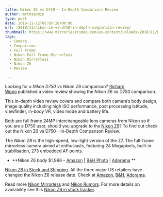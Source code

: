 ```yaml
---
title: Nikon Z6 vs D750 – In-Depth Comparison Review
author: mrtmsadmin
type: post
date: 2018-11-22T08:06:28+00:00
url: /2018/11/nikon-z6-vs-d750-in-depth-comparison-review/
thumbnail: https://www.mirrorlesstimes.com/wp-content/uploads/2018/11/Nikon-Z6.jpg
tags:
  - Camera
  - Comparison
  - Full Frame
  - Nikon Full Frame Mirrorless
  - Nikon Mirrorless
  - Nikon Z6
  - Review

---
```

Looking for a _Nikon D750 vs Nikon Z6_ comparison? <a class="yt-simple-endpoint style-scope yt-formatted-string" spellcheck="false" href="https://www.youtube.com/channel/UCcVyr6JVlLsqTqoif6mZkSQ">Richard Wong</a> published a video review showing the Nikon Z6 vs D750 comparison.

This in-depth video review covers and compare both camera&#8217;s body design, image quality including high ISO performance, post processing latitude, viewfinder, in-body VR, video mode and battery life.

Both are full frame 24MP interchangeable lens cameras from Nikon so if you are a D750 user, should you upgrade to the [Nikon Z6][1]? To find out check out the Nikon Z6 vs D750 &#8211; In-Depth Comparison Review.<!--more-->



The _Nikon Z6_ is the high-speed, low-light version of the Z7. The full-frame mirrorless camera aimed at enthusiasts, featuring 24 Megapixels, built-in stabilisation, 273 embedded AF points.

  * **Nikon Z6 body $1,996 – <a href="https://www.amazon.com/s/s/ref=sr_nr_p_n_availability_1?fst=p90x%3A1&rh=n%3A172282%2Cn%3A502394%2Ck%3Anikon+z6%2Cp_n_availability%3A1248801011&keywords=nikon+z6&ie=UTF8&qid=1534991636&tag=daicamnew-20" target="_blank" rel="nofollow external noopener noreferrer" data-wpel-link="external" data-amzn-asin="1534991636">Amazon</a> | <a href="https://www.bhphotovideo.com/c/search?InitialSearch=yes&N=0&Ntt=Nikon+Z6&Top+Nav-Search=&sts=ma&BI=20175&KBID=14249" target="_blank" rel="nofollow external noopener noreferrer" data-wpel-link="external">B&H Photo</a> | <a class="broken_link" href="https://adorama.evyy.net/c/63923/51926/1036?u=https%3A%2F%2Fwww.adorama.com%2Fl%2F%3Fsearchinfo%3DNikon%2BZ6" target="_blank" rel="nofollow external noopener noreferrer">Adorama</a> **

[Nikon Z6 in Stock and Shipping][2]. All the three major US retailers have changed the Nikon Z6 release date. Check at <a href="https://www.amazon.com/Nikon-FX-Format-Mirrorless-Camera-24-70mm/dp/B07GPRSYG8/?tag=daicamnew-20" data-amzn-asin="B07GPRSYG8">Amazon</a>, [B&H][3], [Adorama][4].

Read more [Nikon Mirrorless][5] and <a href="https://www.dailycameranews.com/tag/nikon-rumors/" target="_blank" rel="noopener">Nikon Rumors</a>. For more details on availability see this <a href="https://www.dailycameranews.com/2018/09/nikon-z6-in-stock-availability-tracker/" target="_blank" rel="noopener">Nikon Z6 in stock tracker</a>.

 [1]: https://www.mirrorlesstimes.com/tag/nikon-z6/
 [2]: https://www.dailycameranews.com/2018/11/nikon-z6-in-stock-and-shipping/
 [3]: https://www.bhphotovideo.com/c/product/1431706-REG/nikon_1595_z6_mirrorless_digital_camera.html/BI/20175/KBID/14249/
 [4]: https://adorama.evyy.net/c/63923/51926/1036?u=https://www.adorama.com/nkz6.html
 [5]: https://www.mirrorlesstimes.com/tag/nikon-mirrorless/